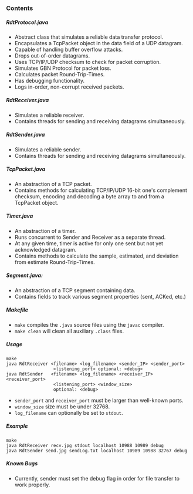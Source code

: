 ### Contents

##### RdtProtocol.java

- Abstract class that simulates a reliable data transfer protocol.
- Encapsulates a TcpPacket object in the data field of a UDP datagram.
- Capable of handling buffer overflow attacks.
- Drops out-of-order datagrams.
- Uses TCP/IP/UDP checksum to check for packet corruption.
- Simulates GBN Protocol for packet loss.
- Calculates packet Round-Trip-Times.
- Has debugging functionality.
- Logs in-order, non-corrupt received packets.

##### RdtReceiver.java

- Simulates a reliable receiver.
- Contains threads for sending and receiving datagrams simultaneously.

##### RdtSender.java

- Simulates a reliable sender.
- Contains threads for sending and receiving datagrams simultaneously.

##### TcpPacket.java

- An abstraction of a TCP packet.
- Contains methods for calculating TCP/IP/UDP 16-bit one's complement checksum,
  encoding and decoding a byte array to and from a TcpPacket object.

##### Timer.java

- An abstraction of a timer.
- Runs concurrent to Sender and Receiver as a separate thread.
- At any given time, timer is active for only one sent but not yet
  acknowledged datagram.
- Contains methods to calculate the sample, estimated, and deviation from estimate
  Round-Trip-Times.

##### Segment.java:

- An abstraction of a TCP segment containing data.
- Contains fields to track various segment properties (sent, ACKed, etc.)

##### Makefile

- `make` compiles the `.java` source files using the `javac` compiler.
- `make clean` will clean all auxiliary `.class` files.

##### Usage

	make
	java RdtReceiver <filename> <log_filename> <sender_IP> <sender_port>
			      	  <listening_port> optional: <debug>
	java RdtSender   <filename> <log_filename> <receiver_IP> <receiver_port>
			      	  <listening_port> <window_size>
			      	  optional: <debug>
			      	  
- `sender_port` and `receiver_port` must be larger than well-known ports.
- `window_size` size must be under 32768.
- `log_filename` can optionally be set to `stdout`. 

##### Example

	make
	java RdtReceiver recv.jpg stdout localhost 10988 10989 debug
	java RdtSender send.jpg sendLog.txt localhost 10989 10988 32767 debug

##### Known Bugs
* Currently, sender must set the debug flag in order for file transfer to 
  work properly.
